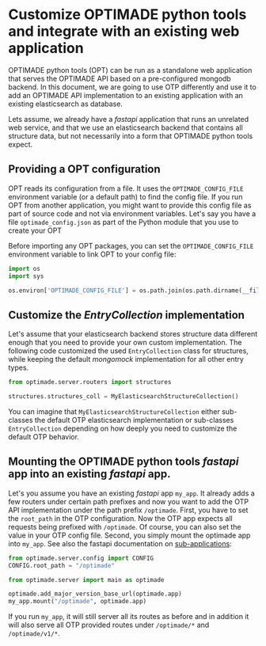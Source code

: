 # Customize OPTIMADE python tools and integrate with an existing web application

OPTIMADE python tools (OPT) can be run as a standalone web application that serves the OPTIMADE
API based on a pre-configured mongodb backend. In this document, we are going to use OTP
differently and use it to add an OPTIMADE API implementation to an existing application with
an existing elasticsearch as database.

Lets assume, we already have a *fastapi* application that runs an unrelated web service,
and that we use an elasticsearch backend that contains all structure data, but not necessarily
into a form that OPTIMADE python tools expect.

## Providing a OPT configuration

OPT reads its configuration from a file. It uses the `OPTIMADE_CONFIG_FILE` environment
variable (or a default path) to find the config file. If you run OPT from another application,
you might want to provide this config file as part of source code and not via environment
variables. Let's say you have a file `optimade_config.json` as part of the Python
module that you use to create your OPT

Before importing any OPT packages, you can set the `OPTIMADE_CONFIG_FILE` environment
variable to link OPT to your config file:

```python
import os
import sys

os.environ['OPTIMADE_CONFIG_FILE'] = os.path.join(os.path.dirname(__file__), 'optimade_config.json')
```

## Customize the *EntryCollection* implementation

Let's assume that your elasticsearch backend stores structure data different enough that you
need to provide your own custom implementation. The following code customized the used
`EntryCollection` class for structures, while keeping the default *mongomock* implementation
for all other entry types.

```python
from optimade.server.routers import structures

structures.structures_coll = MyElasticsearchStructureCollection()
```

You can imagine that `MyElasticsearchStructureCollection` either sub-classes the
default OTP elasticsearch implementation or sub-classes `EntryCollection` depending on
how deeply you need to customize the default OTP behavior.

## Mounting the OPTIMADE python tools *fastapi* app into an existing *fastapi* app.

Let's you assume you have an existing *fastapi* app `my_app`. It already adds a few routers
under certain path prefixes and now you want to add the OTP API implementation under the
path prefix `/optimade`. First, you have to set the `root_path` in the OTP configuration.
Now the OTP app expects all requests being prefixed with `/optimade`. Of course, you
can also set the value in your OTP config file. Second, you simply
mount the optimade app into `my_app`. See also the fastapi documentation on
[sub-applications](https://fastapi.tiangolo.com/advanced/sub-applications/):

```python
from optimade.server.config import CONFIG
CONFIG.root_path = "/optimade"

from optimade.server import main as optimade

optimade.add_major_version_base_url(optimade.app)
my_app.mount("/optimade", optimade.app)
```

If you run `my_app`, it will still server all its routes as before and in addition it will
also serve all OTP provided routes under `/optimade/*` and `/optimade/v1/*`.

